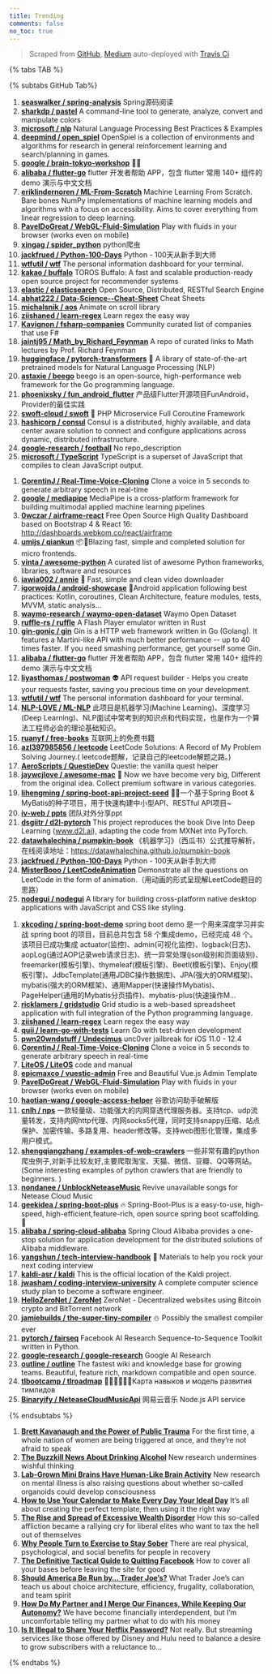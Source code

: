 ```yaml
---
title: Trending
comments: false
no_toc: true
---
```


> Scraped from [GitHub](https://github.com/trending), [Medium](https://medium.com/topic/popular)
auto-deployed with [Travis Ci](https://travis-ci.org/)

{% tabs TAB %}
<!-- tab GitHub -->
{% subtabs GitHub Tab%}
<!-- tab Daily -->
1. [**seaswalker / spring-analysis**](https://github.com/seaswalker/spring-analysis)
Spring源码阅读
2. [**sharkdp / pastel**](https://github.com/sharkdp/pastel)
A command-line tool to generate, analyze, convert and manipulate colors
3. [**microsoft / nlp**](https://github.com/microsoft/nlp)
Natural Language Processing Best Practices & Examples
4. [**deepmind / open_spiel**](https://github.com/deepmind/open_spiel)
OpenSpiel is a collection of environments and algorithms for research in general reinforcement learning and search/planning in games.
5. [**google / brain-tokyo-workshop**](https://github.com/google/brain-tokyo-workshop)
🧠🗼
6. [**alibaba / flutter-go**](https://github.com/alibaba/flutter-go)
flutter 开发者帮助 APP，包含 flutter 常用 140+ 组件的demo 演示与中文文档
7. [**eriklindernoren / ML-From-Scratch**](https://github.com/eriklindernoren/ML-From-Scratch)
Machine Learning From Scratch. Bare bones NumPy implementations of machine learning models and algorithms with a focus on accessibility. Aims to cover everything from linear regression to deep learning.
8. [**PavelDoGreat / WebGL-Fluid-Simulation**](https://github.com/PavelDoGreat/WebGL-Fluid-Simulation)
Play with fluids in your browser (works even on mobile)
9. [**xingag / spider_python**](https://github.com/xingag/spider_python)
python爬虫
10. [**jackfrued / Python-100-Days**](https://github.com/jackfrued/Python-100-Days)
Python - 100天从新手到大师
11. [**wtfutil / wtf**](https://github.com/wtfutil/wtf)
The personal information dashboard for your terminal.
12. [**kakao / buffalo**](https://github.com/kakao/buffalo)
TOROS Buffalo: A fast and scalable production-ready open source project for recommender systems
13. [**elastic / elasticsearch**](https://github.com/elastic/elasticsearch)
Open Source, Distributed, RESTful Search Engine
14. [**abhat222 / Data-Science--Cheat-Sheet**](https://github.com/abhat222/Data-Science--Cheat-Sheet)
Cheat Sheets
15. [**michalsnik / aos**](https://github.com/michalsnik/aos)
Animate on scroll library
16. [**ziishaned / learn-regex**](https://github.com/ziishaned/learn-regex)
Learn regex the easy way
17. [**Kavignon / fsharp-companies**](https://github.com/Kavignon/fsharp-companies)
Community curated list of companies that use F#
18. [**jaintj95 / Math_by_Richard_Feynman**](https://github.com/jaintj95/Math_by_Richard_Feynman)
A repo of curated links to Math lectures by Prof. Richard Feynman
19. [**huggingface / pytorch-transformers**](https://github.com/huggingface/pytorch-transformers)
👾 A library of state-of-the-art pretrained models for Natural Language Processing (NLP)
20. [**astaxie / beego**](https://github.com/astaxie/beego)
beego is an open-source, high-performance web framework for the Go programming language.
21. [**phoenixsky / fun_android_flutter**](https://github.com/phoenixsky/fun_android_flutter)
产品级Flutter开源项目FunAndroid，Provider的最佳实践
22. [**swoft-cloud / swoft**](https://github.com/swoft-cloud/swoft)
🚀 PHP Microservice Full Coroutine Framework
23. [**hashicorp / consul**](https://github.com/hashicorp/consul)
Consul is a distributed, highly available, and data center aware solution to connect and configure applications across dynamic, distributed infrastructure.
24. [**google-research / football**](https://github.com/google-research/football)
No repo_description
25. [**microsoft / TypeScript**](https://github.com/microsoft/TypeScript)
TypeScript is a superset of JavaScript that compiles to clean JavaScript output.
<!-- endtab -->
<!-- tab Weekly -->
1. [**CorentinJ / Real-Time-Voice-Cloning**](https://github.com/CorentinJ/Real-Time-Voice-Cloning)
Clone a voice in 5 seconds to generate arbitrary speech in real-time
2. [**google / mediapipe**](https://github.com/google/mediapipe)
MediaPipe is a cross-platform framework for building multimodal applied machine learning pipelines
3. [**0wczar / airframe-react**](https://github.com/0wczar/airframe-react)
Free Open Source High Quality Dashboard based on Bootstrap 4 & React 16: http://dashboards.webkom.co/react/airframe
4. [**umijs / qiankun**](https://github.com/umijs/qiankun)
📦🚀Blazing fast, simple and completed solution for micro frontends.
5. [**vinta / awesome-python**](https://github.com/vinta/awesome-python)
A curated list of awesome Python frameworks, libraries, software and resources
6. [**iawia002 / annie**](https://github.com/iawia002/annie)
👾 Fast, simple and clean video downloader
7. [**igorwojda / android-showcase**](https://github.com/igorwojda/android-showcase)
💎Android application following best practices: Kotlin, coroutines, Clean Architecture, feature modules, tests, MVVM, static analysis...
8. [**waymo-research / waymo-open-dataset**](https://github.com/waymo-research/waymo-open-dataset)
Waymo Open Dataset
9. [**ruffle-rs / ruffle**](https://github.com/ruffle-rs/ruffle)
A Flash Player emulator written in Rust
10. [**gin-gonic / gin**](https://github.com/gin-gonic/gin)
Gin is a HTTP web framework written in Go (Golang). It features a Martini-like API with much better performance -- up to 40 times faster. If you need smashing performance, get yourself some Gin.
11. [**alibaba / flutter-go**](https://github.com/alibaba/flutter-go)
flutter 开发者帮助 APP，包含 flutter 常用 140+ 组件的demo 演示与中文文档
12. [**liyasthomas / postwoman**](https://github.com/liyasthomas/postwoman)
👽 API request builder - Helps you create your requests faster, saving you precious time on your development.
13. [**wtfutil / wtf**](https://github.com/wtfutil/wtf)
The personal information dashboard for your terminal.
14. [**NLP-LOVE / ML-NLP**](https://github.com/NLP-LOVE/ML-NLP)
此项目是机器学习(Machine Learning)、深度学习(Deep Learning)、NLP面试中常考到的知识点和代码实现，也是作为一个算法工程师必会的理论基础知识。
15. [**ruanyf / free-books**](https://github.com/ruanyf/free-books)
互联网上的免费书籍
16. [**azl397985856 / leetcode**](https://github.com/azl397985856/leetcode)
LeetCode Solutions: A Record of My Problem Solving Journey.( leetcode题解，记录自己的leetcode解题之路。)
17. [**AeroScripts / QuestieDev**](https://github.com/AeroScripts/QuestieDev)
Questie: the vanilla quest helper
18. [**jaywcjlove / awesome-mac**](https://github.com/jaywcjlove/awesome-mac)
 Now we have become very big, Different from the original idea. Collect premium software in various categories.
19. [**lihengming / spring-boot-api-project-seed**](https://github.com/lihengming/spring-boot-api-project-seed)
🌱🚀一个基于Spring Boot & MyBatis的种子项目，用于快速构建中小型API、RESTful API项目~
20. [**iv-web / ppts**](https://github.com/iv-web/ppts)
团队对外分享ppt
21. [**dsgiitr / d2l-pytorch**](https://github.com/dsgiitr/d2l-pytorch)
This project reproduces the book Dive Into Deep Learning (www.d2l.ai), adapting the code from MXNet into PyTorch.
22. [**datawhalechina / pumpkin-book**](https://github.com/datawhalechina/pumpkin-book)
《机器学习》（西瓜书）公式推导解析，在线阅读地址：https://datawhalechina.github.io/pumpkin-book
23. [**jackfrued / Python-100-Days**](https://github.com/jackfrued/Python-100-Days)
Python - 100天从新手到大师
24. [**MisterBooo / LeetCodeAnimation**](https://github.com/MisterBooo/LeetCodeAnimation)
Demonstrate all the questions on LeetCode in the form of animation.（用动画的形式呈现解LeetCode题目的思路）
25. [**nodegui / nodegui**](https://github.com/nodegui/nodegui)
A library for building cross-platform native desktop applications with JavaScript and CSS like styling.
<!-- endtab -->
<!-- tab Monthly -->
1. [**xkcoding / spring-boot-demo**](https://github.com/xkcoding/spring-boot-demo)
spring boot demo 是一个用来深度学习并实战 spring boot 的项目，目前总共包含 58 个集成demo，已经完成 48 个。 该项目已成功集成 actuator(监控)、admin(可视化监控)、logback(日志)、aopLog(通过AOP记录web请求日志)、统一异常处理(json级别和页面级别)、freemarker(模板引擎)、thymeleaf(模板引擎)、Beetl(模板引擎)、Enjoy(模板引擎)、JdbcTemplate(通用JDBC操作数据库)、JPA(强大的ORM框架)、mybatis(强大的ORM框架)、通用Mapper(快速操作Mybatis)、PageHelper(通用的Mybatis分页插件)、mybatis-plus(快速操作M…
2. [**ricklamers / gridstudio**](https://github.com/ricklamers/gridstudio)
Grid studio is a web-based spreadsheet application with full integration of the Python programming language.
3. [**ziishaned / learn-regex**](https://github.com/ziishaned/learn-regex)
Learn regex the easy way
4. [**quii / learn-go-with-tests**](https://github.com/quii/learn-go-with-tests)
Learn Go with test-driven development
5. [**pwn20wndstuff / Undecimus**](https://github.com/pwn20wndstuff/Undecimus)
unc0ver jailbreak for iOS 11.0 - 12.4
6. [**CorentinJ / Real-Time-Voice-Cloning**](https://github.com/CorentinJ/Real-Time-Voice-Cloning)
Clone a voice in 5 seconds to generate arbitrary speech in real-time
7. [**LiteOS / LiteOS**](https://github.com/LiteOS/LiteOS)
code and manual
8. [**epicmaxco / vuestic-admin**](https://github.com/epicmaxco/vuestic-admin)
Free and Beautiful Vue.js Admin Template
9. [**PavelDoGreat / WebGL-Fluid-Simulation**](https://github.com/PavelDoGreat/WebGL-Fluid-Simulation)
Play with fluids in your browser (works even on mobile)
10. [**haotian-wang / google-access-helper**](https://github.com/haotian-wang/google-access-helper)
谷歌访问助手破解版
11. [**cnlh / nps**](https://github.com/cnlh/nps)
一款轻量级、功能强大的内网穿透代理服务器。支持tcp、udp流量转发，支持内网http代理、内网socks5代理，同时支持snappy压缩、站点保护、加密传输、多路复用、header修改等。支持web图形化管理，集成多用户模式。
12. [**shengqiangzhang / examples-of-web-crawlers**](https://github.com/shengqiangzhang/examples-of-web-crawlers)
一些非常有趣的python爬虫例子,对新手比较友好,主要爬取淘宝、天猫、微信、豆瓣、QQ等网站。(Some interesting examples of python crawlers that are friendly to beginners. )
13. [**nondanee / UnblockNeteaseMusic**](https://github.com/nondanee/UnblockNeteaseMusic)
Revive unavailable songs for Netease Cloud Music
14. [**geekidea / spring-boot-plus**](https://github.com/geekidea/spring-boot-plus)
🔥 Spring-Boot-Plus is a easy-to-use, high-speed, high-efficient,feature-rich, open source spring boot scaffolding. 🚀
15. [**alibaba / spring-cloud-alibaba**](https://github.com/alibaba/spring-cloud-alibaba)
Spring Cloud Alibaba provides a one-stop solution for application development for the distributed solutions of Alibaba middleware.
16. [**yangshun / tech-interview-handbook**](https://github.com/yangshun/tech-interview-handbook)
💯 Materials to help you rock your next coding interview
17. [**kaldi-asr / kaldi**](https://github.com/kaldi-asr/kaldi)
This is the official location of the Kaldi project.
18. [**jwasham / coding-interview-university**](https://github.com/jwasham/coding-interview-university)
A complete computer science study plan to become a software engineer.
19. [**HelloZeroNet / ZeroNet**](https://github.com/HelloZeroNet/ZeroNet)
ZeroNet - Decentralized websites using Bitcoin crypto and BitTorrent network
20. [**jamiebuilds / the-super-tiny-compiler**](https://github.com/jamiebuilds/the-super-tiny-compiler)
⛄️ Possibly the smallest compiler ever
21. [**pytorch / fairseq**](https://github.com/pytorch/fairseq)
Facebook AI Research Sequence-to-Sequence Toolkit written in Python.
22. [**google-research / google-research**](https://github.com/google-research/google-research)
Google AI Research
23. [**outline / outline**](https://github.com/outline/outline)
The fastest wiki and knowledge base for growing teams. Beautiful, feature rich, markdown compatible and open source.
24. [**tlbootcamp / tlroadmap**](https://github.com/tlbootcamp/tlroadmap)
👩🏼‍💻👨🏻‍💻Карта навыков и модель развития тимлидов
25. [**Binaryify / NeteaseCloudMusicApi**](https://github.com/Binaryify/NeteaseCloudMusicApi)
网易云音乐 Node.js API service
<!-- endtab -->
{% endsubtabs %}
<!-- endtab --><!-- tab Medium -->
1. [**Brett Kavanaugh and the Power of Public Trauma**](https://gen.medium.com/the-power-of-public-trauma-ecf72bd52bf3?source=topic_page---------------------------20)
For the first time, a whole nation of women are being triggered at once, and they’re not afraid to speak
2. [**The Buzzkill News About Drinking Alcohol**](https://elemental.medium.com/the-buzzkill-news-about-drinking-alcohol-fb0e837a68b?source=topic_page---------0------------------1)
New research undermines wishful thinking
3. [**Lab-Grown Mini Brains Have Human-Like Brain Activity**](https://onezero.medium.com/lab-grown-mini-brains-have-human-like-brain-activity-2b5eeac9e969?source=topic_page---------1------------------1)
New research on mental illness is also raising questions about whether so-called organoids could develop consciousness
4. [**How to Use Your Calendar to Make Every Day Your Ideal Day**](https://forge.medium.com/how-to-use-your-calendar-to-make-every-day-your-ideal-day-d51e2dcdfa57?source=topic_page---------2------------------1)
It’s all about creating the perfect template, then using it the right way
5. [**The Rise and Spread of Excessive Wealth Disorder**](https://gen.medium.com/the-rich-are-revolting-2cc54e158af3?source=topic_page---------4------------------1)
How this so-called affliction became a rallying cry for liberal elites who want to tax the hell out of themselves
6. [**Why People Turn to Exercise to Stay Sober**](https://elemental.medium.com/why-people-turn-to-exercise-to-stay-sober-fa7325f10796?source=topic_page---------5------------------1)
There are real physical, psychological, and social benefits for people in recovery
7. [**The Definitive Tactical Guide to Quitting Facebook**](https://onezero.medium.com/the-definitive-tactical-guide-to-quitting-facebook-e1b39c8c38ea?source=topic_page---------6------------------1)
How to cover all your bases before leaving the site for good
8. [**Should America Be Run by… Trader Joe’s?**](https://medium.com/s/freakonomicsradio/should-america-be-run-by-trader-joes-22e3e3f6190?source=topic_page---------7------------------1)
What Trader Joe’s can teach us about choice architecture, efficiency, frugality, collaboration, and team spirit
9. [**How Do My Partner and I Merge Our Finances, While Keeping Our Autonomy?**](https://forge.medium.com/how-do-my-partner-and-i-merge-our-finances-while-keeping-our-autonomy-622a5304616e?source=topic_page---------8------------------1)
We have become financially interdependent, but I’m uncomfortable telling my partner what to do with his money
10. [**Is It Illegal to Share Your Netflix Password?**](https://onezero.medium.com/is-it-illegal-to-share-your-netflix-password-be464f86693f?source=topic_page---------9------------------1)
Not really. But streaming services like those offered by Disney and Hulu need to balance a desire to grow subscribers with a reluctance to…
<!-- endtab -->
{% endtabs %}
